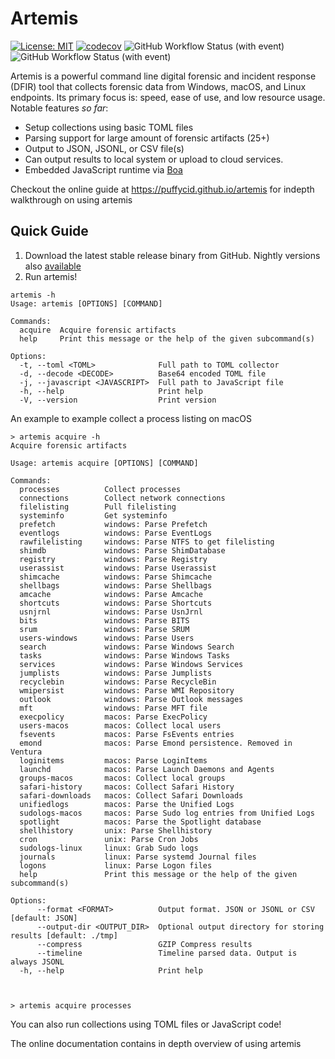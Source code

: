 # Artemis

[![License: MIT](https://img.shields.io/badge/License-MIT-green.svg?style=for-the-badge)](https://opensource.org/licenses/MIT)
[![codecov](https://img.shields.io/codecov/c/github/puffyCid/artemis?style=for-the-badge)](https://codecov.io/github/puffyCid/artemis)
![GitHub Workflow Status (with event)](https://img.shields.io/github/actions/workflow/status/puffycid/artemis/nightly.yml?style=for-the-badge)
![GitHub Workflow Status (with event)](https://img.shields.io/github/actions/workflow/status/puffycid/artemis/audit.yml?label=Audit&style=for-the-badge)

Artemis is a powerful command line digital forensic and incident response (DFIR)
tool that collects forensic data from Windows, macOS, and Linux endpoints. Its
primary focus is: speed, ease of use, and low resource usage.\
Notable features _so far_:

- Setup collections using basic TOML files
- Parsing support for large amount of forensic artifacts (25+)
- Output to JSON, JSONL, or CSV file(s)
- Can output results to local system or upload to cloud services.
- Embedded JavaScript runtime via [Boa](https://boajs.dev)

Checkout the online guide at https://puffycid.github.io/artemis for indepth
walkthrough on using artemis

## Quick Guide

1. Download the latest stable release binary from GitHub. Nightly versions also
   [available](https://github.com/puffyCid/artemis/releases/tag/nightly)
2. Run artemis!

```
artemis -h
Usage: artemis [OPTIONS] [COMMAND]

Commands:
  acquire  Acquire forensic artifacts
  help     Print this message or the help of the given subcommand(s)

Options:
  -t, --toml <TOML>              Full path to TOML collector
  -d, --decode <DECODE>          Base64 encoded TOML file
  -j, --javascript <JAVASCRIPT>  Full path to JavaScript file
  -h, --help                     Print help
  -V, --version                  Print version
```

An example to example collect a process listing on macOS

```
> artemis acquire -h
Acquire forensic artifacts

Usage: artemis acquire [OPTIONS] [COMMAND]

Commands:
  processes          Collect processes
  connections        Collect network connections
  filelisting        Pull filelisting
  systeminfo         Get systeminfo
  prefetch           windows: Parse Prefetch
  eventlogs          windows: Parse EventLogs
  rawfilelisting     windows: Parse NTFS to get filelisting
  shimdb             windows: Parse ShimDatabase
  registry           windows: Parse Registry
  userassist         windows: Parse Userassist
  shimcache          windows: Parse Shimcache
  shellbags          windows: Parse Shellbags
  amcache            windows: Parse Amcache
  shortcuts          windows: Parse Shortcuts
  usnjrnl            windows: Parse UsnJrnl
  bits               windows: Parse BITS
  srum               windows: Parse SRUM
  users-windows      windows: Parse Users
  search             windows: Parse Windows Search
  tasks              windows: Parse Windows Tasks
  services           windows: Parse Windows Services
  jumplists          windows: Parse Jumplists
  recyclebin         windows: Parse RecycleBin
  wmipersist         windows: Parse WMI Repository
  outlook            windows: Parse Outlook messages
  mft                windows: Parse MFT file
  execpolicy         macos: Parse ExecPolicy
  users-macos        macos: Collect local users
  fsevents           macos: Parse FsEvents entries
  emond              macos: Parse Emond persistence. Removed in Ventura
  loginitems         macos: Parse LoginItems
  launchd            macos: Parse Launch Daemons and Agents
  groups-macos       macos: Collect local groups
  safari-history     macos: Collect Safari History
  safari-downloads   macos: Collect Safari Downloads
  unifiedlogs        macos: Parse the Unified Logs
  sudologs-macos     macos: Parse Sudo log entries from Unified Logs
  spotlight          macos: Parse the Spotlight database
  shellhistory       unix: Parse Shellhistory
  cron               unix: Parse Cron Jobs
  sudologs-linux     linux: Grab Sudo logs
  journals           linux: Parse systemd Journal files
  logons             linux: Parse Logon files
  help               Print this message or the help of the given subcommand(s)

Options:
      --format <FORMAT>          Output format. JSON or JSONL or CSV [default: JSON]
      --output-dir <OUTPUT_DIR>  Optional output directory for storing results [default: ./tmp]
      --compress                 GZIP Compress results
      --timeline                 Timeline parsed data. Output is always JSONL
  -h, --help                     Print help



> artemis acquire processes
```

You can also run collections using TOML files or JavaScript code!

The online documentation contains in depth overview of using artemis
